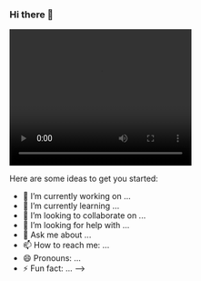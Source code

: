 ### Hi there 👋


<video width="320" height="240" controls>
      <source src="https://sharedby.blomp.com/uwtb1s" type="video/mp4" />
    </video>



Here are some ideas to get you started:

- 🔭 I’m currently working on ...
- 🌱 I’m currently learning ...
- 👯 I’m looking to collaborate on ...
- 🤔 I’m looking for help with ...
- 💬 Ask me about ...
- 📫 How to reach me: ...
- 😄 Pronouns: ...
- ⚡ Fun fact: ...
-->

